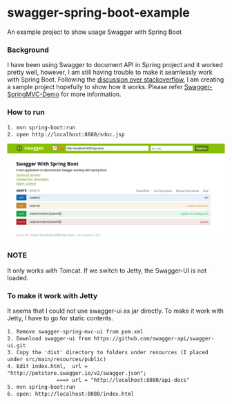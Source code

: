 # swagger-spring-boot-example
An example project to show usage Swagger with Spring Boot

### Background
I have been using Swagger to document API in Spring project and it worked pretty well, however, I am still having trouble to make it seamlessly work with Spring Boot. Following the [discussion over stackoverflow](http://stackoverflow.com/questions/27861872/unable-to-get-swagger-ui-working-with-spring-boot), I am creating a sample project hopefully to show how it works. Please refer  [Swagger-SpringMVC-Demo](https://github.com/adrianbk/swagger-springmvc-demo) for more information.


### How to run
```
1. mvn spring-boot:run
2. open http://localhost:8080/sdoc.jsp

```

![User Document](src/images/swagger-ui.png?raw=true "Swagger")

### NOTE
It only works with Tomcat. If we switch to Jetty, the Swagger-UI is not loaded.

### To make it work with Jetty
It seems that I could not use swagger-ui as jar directly. To make it work with Jetty, I have to go for static contents.

```
1. Remove swagger-spring-mvc-ui from pom.xml
2. Download swagger-ui from https://github.com/swagger-api/swagger-ui.git
3. Copy the 'dist' directory to folders under resources (I placed under src/main/resources/public)
4. Edit index.html,  url = "http://petstore.swagger.io/v2/swagger.json"; 
                ===> url = "http://localhost:8080/api-docs"
5. mvn spring-boot:run
6. open: http://localhost:8080/index.html
```

